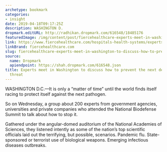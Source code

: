```yaml
---
archetype: bookmark
categories:
- insight
date: 2019-04-18T09:17:25Z
description: WASHINGTON D.
dropmark.editURL: http://radhikan.dropmark.com/616548/18485176
featuredImage: /img/content/post/fiercehealthcare-experts-meet-in-washington-to-discuss-how-to-prevent-the-next-deadly-biological-threat.png
link: https://www.fiercehealthcare.com/hospitals-health-systems/experts-meet-washington-to-discuss-terrifiying-work-preventing-biological
linkBrand: fiercehealthcare.com
slug: fiercehealthcare-experts-meet-in-washington-to-discuss-how-to-prevent-the-next-deadly-biological-threat
source:
  name: Dropmark
  apiendpoint: https://shah.dropmark.com/616548.json
title: Experts meet in Washington to discuss how to prevent the next deadly biological
  threat
---
```

WASHINGTON D.C.—It is only a “matter of time” until the world finds itself racing to protect itself against the next pathogen.

So on Wednesday, a group about 200 experts from government agencies, universities and private companies who attended the National Biodefense Summit to talk about how to stop it.

Gathered under the angular-domed auditorium of the National Academies of Sciences, they listened intently as some of the nation’s top scientific officials laid out the terrifying, but possible, scenarios. Pandemic flu. State-sponsored or terrorist use of biological weapons. Emerging infectious diseases outbreaks.

